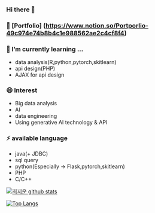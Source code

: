 ### Hi there 👋

<!--
**chlwldns00/chlwldns00** is a ✨ _special_ ✨ repository because its `README.md` (this file) appears on your GitHub profile.

Here are some ideas to get you started:

- 🔭 I’m currently working on ...
- 🌱 I’m currently learning ...
- 👯 I’m looking to collaborate on ...
- 🤔 I’m looking for help with ...
- 💬 Ask me about ...
- 📫 How to reach me: ...
- 😄 Pronouns: ...
- ⚡ Fun fact: ...
-->
### 🔭 [Portfolio] (https://www.notion.so/Portporlio-49c974e74b8b4c1e988562ae2c4cf8f4)
### 🌱 I’m currently learning ...
- data analysis(R,python,pytorch,skitlearn)
- api design(PHP)
- AJAX for api design
### 😄 Interest
- Big data analysis
- AI
- data engineering
- Using generative AI technology & API
### ⚡ available language
- java(+ JDBC)
- sql query
- python(Especially -> Flask,pytorch,skitlearn)
- PHP
- C/C++

[![최지운 github stats](https://github-readme-stats.vercel.app/api?username=chlwldns00)](https://github.com/anuraghazra/github-readme-stats) 

[![Top Langs](https://github-readme-stats.vercel.app/api/top-langs/?username=chlwldns00&layout=compact)](https://github.com/anuraghazra/github-readme-stats)

